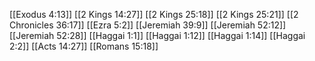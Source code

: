 [[Exodus 4:13]]
[[2 Kings 14:27]]
[[2 Kings 25:18]]
[[2 Kings 25:21]]
[[2 Chronicles 36:17]]
[[Ezra 5:2]]
[[Jeremiah 39:9]]
[[Jeremiah 52:12]]
[[Jeremiah 52:28]]
[[Haggai 1:1]]
[[Haggai 1:12]]
[[Haggai 1:14]]
[[Haggai 2:2]]
[[Acts 14:27]]
[[Romans 15:18]]
